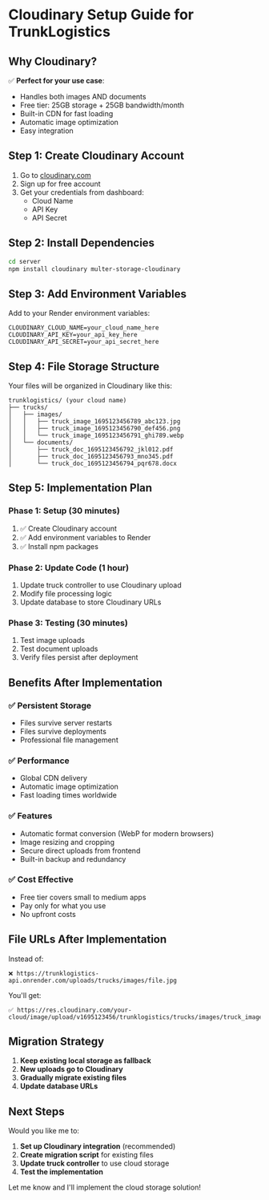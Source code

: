 # Cloudinary Setup Guide for TrunkLogistics

## Why Cloudinary?

✅ **Perfect for your use case**:
- Handles both images AND documents
- Free tier: 25GB storage + 25GB bandwidth/month
- Built-in CDN for fast loading
- Automatic image optimization
- Easy integration

## Step 1: Create Cloudinary Account

1. Go to [cloudinary.com](https://cloudinary.com)
2. Sign up for free account
3. Get your credentials from dashboard:
   - Cloud Name
   - API Key  
   - API Secret

## Step 2: Install Dependencies

```bash
cd server
npm install cloudinary multer-storage-cloudinary
```

## Step 3: Add Environment Variables

Add to your Render environment variables:
```env
CLOUDINARY_CLOUD_NAME=your_cloud_name_here
CLOUDINARY_API_KEY=your_api_key_here
CLOUDINARY_API_SECRET=your_api_secret_here
```

## Step 4: File Storage Structure

Your files will be organized in Cloudinary like this:

```
trunklogistics/ (your cloud name)
├── trucks/
│   ├── images/
│   │   ├── truck_image_1695123456789_abc123.jpg
│   │   ├── truck_image_1695123456790_def456.png
│   │   └── truck_image_1695123456791_ghi789.webp
│   └── documents/
│       ├── truck_doc_1695123456792_jkl012.pdf
│       ├── truck_doc_1695123456793_mno345.pdf
│       └── truck_doc_1695123456794_pqr678.docx
```

## Step 5: Implementation Plan

### Phase 1: Setup (30 minutes)
1. ✅ Create Cloudinary account
2. ✅ Add environment variables to Render
3. ✅ Install npm packages

### Phase 2: Update Code (1 hour)
1. Update truck controller to use Cloudinary upload
2. Modify file processing logic
3. Update database to store Cloudinary URLs

### Phase 3: Testing (30 minutes)
1. Test image uploads
2. Test document uploads
3. Verify files persist after deployment

## Benefits After Implementation

### ✅ Persistent Storage
- Files survive server restarts
- Files survive deployments
- Professional file management

### ✅ Performance
- Global CDN delivery
- Automatic image optimization
- Fast loading times worldwide

### ✅ Features
- Automatic format conversion (WebP for modern browsers)
- Image resizing and cropping
- Secure direct uploads from frontend
- Built-in backup and redundancy

### ✅ Cost Effective
- Free tier covers small to medium apps
- Pay only for what you use
- No upfront costs

## File URLs After Implementation

Instead of:
```
❌ https://trunklogistics-api.onrender.com/uploads/trucks/images/file.jpg
```

You'll get:
```
✅ https://res.cloudinary.com/your-cloud/image/upload/v1695123456/trunklogistics/trucks/images/truck_image_abc123.jpg
```

## Migration Strategy

1. **Keep existing local storage as fallback**
2. **New uploads go to Cloudinary**
3. **Gradually migrate existing files**
4. **Update database URLs**

## Next Steps

Would you like me to:
1. **Set up Cloudinary integration** (recommended)
2. **Create migration script** for existing files
3. **Update truck controller** to use cloud storage
4. **Test the implementation**

Let me know and I'll implement the cloud storage solution!
